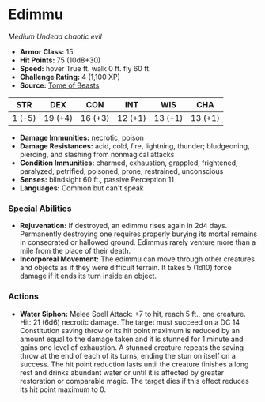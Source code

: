 # Edimmu

*Medium* *Undead* *chaotic evil*

- **Armor Class:** 15
- **Hit Points:** 75 (10d8+30)
- **Speed:** hover True ft. walk 0 ft. fly 60 ft.
- **Challenge Rating:** 4 (1,100 XP)
- **Source:** [Tome of Beasts](https://koboldpress.com/kpstore/product/tome-of-beasts-for-5th-edition-print/)

| STR | DEX | CON | INT | WIS | CHA |
| --- | --- | --- | --- | --- | --- |
| 1 (-5) | 19 (+4) | 16 (+3) | 12 (+1) | 13 (+1) | 13 (+1) |

- **Damage Immunities:** necrotic, poison
- **Damage Resistances:** acid, cold, fire, lightning, thunder; bludgeoning, piercing, and slashing from nonmagical attacks
- **Condition Immunities:** charmed, exhaustion, grappled, frightened, paralyzed, petrified, poisoned, prone, restrained, unconscious
- **Senses:** blindsight 60 ft., passive Perception 11
- **Languages:** Common but can't speak
### Special Abilities
- **Rejuvenation:** If destroyed, an edimmu rises again in 2d4 days. Permanently destroying one requires properly burying its mortal remains in consecrated or hallowed ground. Edimmus rarely venture more than a mile from the place of their death.
- **Incorporeal Movement:** The edimmu can move through other creatures and objects as if they were difficult terrain. It takes 5 (1d10) force damage if it ends its turn inside an object.
### Actions
- **Water Siphon:** Melee Spell Attack: +7 to hit, reach 5 ft., one creature. Hit: 21 (6d6) necrotic damage. The target must succeed on a DC 14 Constitution saving throw or its hit point maximum is reduced by an amount equal to the damage taken and it is stunned for 1 minute and gains one level of exhaustion. A stunned creature repeats the saving throw at the end of each of its turns, ending the stun on itself on a success. The hit point reduction lasts until the creature finishes a long rest and drinks abundant water or until it is affected by greater restoration or comparable magic. The target dies if this effect reduces its hit point maximum to 0.
